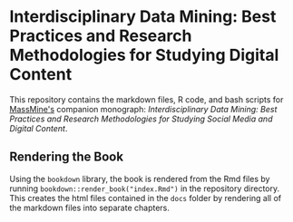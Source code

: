 # Interdisciplinary Data Mining: Best Practices and Research Methodologies for Studying Digital Content
This repository contains the markdown files, R code, and bash scripts for [MassMine's](https://www.massmine.org/) companion monograph: *Interdisciplinary Data Mining: Best Practices and Research Methodologies for Studying Social Media and Digital Content*.

## Rendering the Book
Using the `bookdown` library, the book is rendered from the Rmd files by running `bookdown::render_book("index.Rmd")` in the repository directory. This creates the html files contained in the `docs` folder by rendering all of the markdown files into separate chapters.
